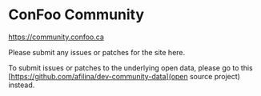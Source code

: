 # ConFoo Community

https://community.confoo.ca

Please submit any issues or patches for the site here.

To submit issues or patches to the underlying open data, please go to this [https://github.com/afilina/dev-community-data](open source project) instead.
